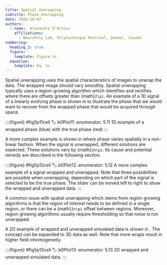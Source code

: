 ```yaml
---
title: Spatial Unwrapping
subtitle: Phase Unwrapping
date: 2024-10-07
authors:
  - name:  Alexandre D'Astous
    affiliations:
      - NeuroPoly Lab, Polytechnique Montreal, Quebec, Canada
numbering:
  heading_2: true
  figure:
    template: Figure %s
  equation:
    template: Eq. %s
---
```


Spatial unwrapping uses the spatial characteristics of images to unwrap the data. The wrapped image should vary smoothly. Spatial unwrapping typically uses a  region-growing algorithm which identifies and rectifies where there are offsets greater than {math}`2\pi`. An example of a 1D signal of a linearly evolving phase is shown in [](#b0Plot11) to illustrate the phase that we would want to recover from the wrapped phase that would be acquired through space.

:::{figure} #fig5p11cell
:label: b0Plot11
:enumerator: 5.11
1D example of a wrapped phase (blue) with the true phase (red)
:::

A more complex example is shown in [](#b0Plot12) where phase varies spatially in a non-linear fashion. When the signal is unwrapped, different solutions are expected. These solutions vary by {math}`2n\pi`. Its cause and potential remedy are described in the following section.


:::{figure} #fig5p12cell
:label: b0Plot12
:enumerator: 5.12
A more complex example of a signal wrapped and unwrapped. Note that three possibilities are possible when unwrapping, depending on which part of the signal is selected to be the true phase. The slider can be moved left to right to show the wrapped and unwrapped data.
:::

A common issue with spatial unwrapping which stems from region growing algorithms is that the region of interest needs to be defined in a single region, or there can be a {math}`2n\pi` offset between regions. Moreover, region growing algorithms usually require thresholding so that noise is not unwrapped.

A 2D example of wrapped and unwrapped simulated data is shown in [](#b0Plot13). The concept can be expanded to 3D data as well. Note that more wraps result in higher field inhomogeneity.

:::{figure} #fig5p13cell
:label: b0Plot13
:enumerator: 5.13
2D wrapped and unwrapped simulated data.
:::

